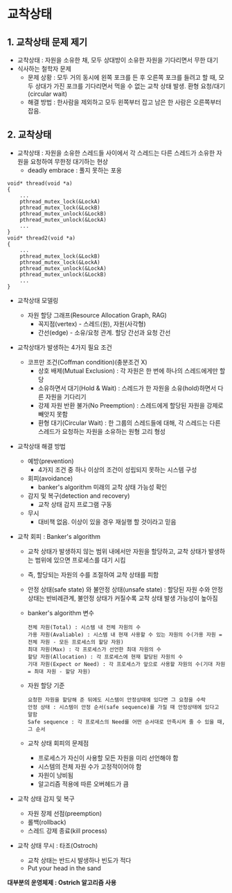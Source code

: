 # 교착상태
## 1. 교착상태 문제 제기
- 교착상태 : 자원을 소유한 채, 모두 상대방이 소유한 자원을 기다리면서 무한 대기
- 식사하는 철학자 문제 
    - 문제 상황 : 모두 거의 동시에 왼쪽 포크를 든 후 오른쪽 포크를 들려고 할 때, 모두 상대가 가진 포크를 기다리면서 먹을 수 없는 교착 상태 발생. 환형 요청/대기(circular wait)
    - 해결 방법 : 한사람을 제외하고 모두 왼쪽부터 잡고 남은 한 사람은 오른쪽부터 잡음.
  
## 2. 교착상태
- 교착상태 : 자원을 소유한 스레드들 사이에서 각 스레드는 다른 스레드가 소유한 자원을 요청하여 무한정 대기하는 현상
  - deadly embrace : 풀지 못하는 포옹

 
```
void* thread(void *a)
{
    ...
    pthread_mutex_lock(&LockA)
    pthread_mutex_lock(&LockB)
    pthread_mutex_unlock(&LockB)
    pthread_mutex_unlock(&LockA)
    ...
}
void* thread2(void *a)
{
    ...
    pthread_mutex_lock(&LockB)
    pthread_mutex_lock(&LockA)
    pthread_mutex_unlock(&LockA)
    pthread_mutex_unlock(&LockB)
    ...
}
```
- 교착상태 모델링   
  - 자원 할당 그래프(Resource Allocation Graph, RAG)
    - 꼭지점(vertex) - 스레드(원), 자원(사각형)
    - 간선(edge) - 소유/요청 관계. 할당 간선과 요청 간선

- 교착상태가 발생하는 4가지 필요 조건
   - 코프만 조건(Coffman condition)(충분조건 X)
      - 상호 배제(Mutual Exclusion) : 각 자원은 한 번에 하나의 스레드에게만 할당
      - 소유하면서 대기(Hold & Wait) : 스레드가 한 자원을 소유(hold)하면서 다른 자원을 기다리기
      - 강제 자원 반환 불가(No Preemption) : 스레드에게 할당된 자원을 강제로 빼앗지 못함
      - 환형 대기(Circular Wait) : 한 그룹의 스레드들에 대해, 각 스레드는 다른 스레드가 요청하는 자원을 소유하는 원형 고리 형성

- 교착상태 해결 방법
  - 예방(prevention)
    - 4가지 조건 중 하나 이상의 조건이 성립되지 못하는 시스템 구성
  - 회피(avoidance)
    - banker's algorithm 미래의 교착 상태 가능성 확인
  - 감지 및 복구(detection and recovery)
    - 교착 상태 감지 프로그램 구동
  - 무시
    - 대비책 없음. 이상이 있을 경우 재실행 할 것이라고 믿음

- 교착 회피 : Banker's algorithm
  - 교착 상태가 발생하지 않는 범위 내에서만 자원을 할당하고, 교착 상태가 발생하는 범위에 있으면 프로세스를 대기 시킴
  - 즉, 할당되는 자원의 수를 조절하여 교착 상태를 피함     

  - 안정 상태(safe state) 와 불안정 상태(unsafe state) : 할당된 자원 수와 안정 상태는 반비례관계, 불안정 상태가 커질수록 교착 상태 발생 가능성이 높아짐
  - banker's algorithm 변수
    ```
    전체 자원(Total) : 시스템 내 전체 자원의 수
    가용 자원(Avaliable) : 시스템 내 현재 사용할 수 있는 자원의 수(가용 자원 = 전체 자원 - 모든 프로세스의 할당 자원)
    최대 자원(Max) : 각 프로세스가 선언한 최대 자원의 수
    할당 자원(Allocation) : 각 프로세스에 현재 할당된 자원의 수
    기대 자원(Expect or Need) : 각 프로세스가 앞으로 사용할 자원의 수(기대 자원 = 최대 자원 - 할당 자원)  
    ```
  - 자원 할당 기준
    ```
    요청한 자원을 할당해 준 뒤에도 시스템이 안정상태에 있다면 그 요청을 수락
    안정 상태 : 시스템이 안정 순서(safe sequence)를 가질 때 안정상태에 있다고 말함
    Safe sequence : 각 프로세스의 Need를 어떤 순서대로 만족시켜 줄 수 있을 때, 그 순서
    ```

  - 교착 상태 회피의 문제점
    - 프로세스가 자신이 사용할 모든 자원을 미리 선언해야 함
    - 시스템의 전체 자원 수가 고정적이어야 함
    - 자원이 낭비됨
    - 알고리즘 적용에 따른 오버헤드가 큼
      
- 교착 상태 감지 및 복구
  - 자원 장제 선점(preemption)
  - 롤백(rollback)
  - 스레드 강제 종료(kill process)

- 교착 상태 무시 : 타조(Ostroch)
  - 교착 상태는 반드시 발생하나 빈도가 적다
  - Put your head in the sand

**대부분의 운영체제 : Ostrich 알고리즘 사용**



